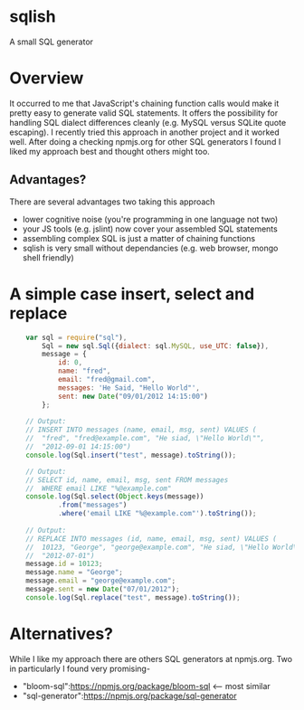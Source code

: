 sqlish
======

A small SQL generator

# Overview

It occurred to me that JavaScript's chaining function calls would
make it pretty easy to generate valid SQL statements. It offers the 
possibility for handling SQL dialect differences cleanly (e.g. MySQL versus 
SQLite quote escaping). I recently tried this approach in another project and 
it worked well.  After doing a checking npmjs.org for other SQL generators I
found I liked my approach best and thought others might too.

## Advantages?

There are several advantages two taking this approach

* lower cognitive noise (you're programming in one language not two)
* your JS tools (e.g. jslint) now cover your assembled SQL statements
* assembling complex SQL is just a matter of chaining functions
* sqlish is very small without dependancies (e.g. web browser, mongo shell friendly)


# A simple case insert, select and replace

```JavaScript
	var sql = require("sql"),
		Sql = new sql.Sql({dialect: sql.MySQL, use_UTC: false}),
		message = {
			id: 0,
			name: "fred",
			email: "fred@gmail.com",
			messages: 'He Said, "Hello World"',
			sent: new Date("09/01/2012 14:15:00")
		};
	
	// Output:
	// INSERT INTO messages (name, email, msg, sent) VALUES (
	//	"fred", "fred@example.com", "He siad, \"Hello World\"", 
	//	"2012-09-01 14:15:00")
	console.log(Sql.insert("test", message).toString());

	// Output:
	// SELECT id, name, email, msg, sent FROM messages 
	//	WHERE email LIKE "%@example.com"
	console.log(Sql.select(Object.keys(message))
			.from("messages")
			.where('email LIKE "%@example.com"').toString());
	
	// Output:
	// REPLACE INTO messages (id, name, email, msg, sent) VALUES (
	//	10123, "George", "george@example.com", "He siad, \"Hello World\"", 
	//	"2012-07-01")
	message.id = 10123;
	message.name = "George";
	message.email = "george@example.com";
	message.sent = new Date("07/01/2012");
	console.log(Sql.replace("test", message).toString());
```

# Alternatives?

While I like my approach there are others SQL generators at npmjs.org. Two 
in particularly I found very promising-

* "bloom-sql":https://npmjs.org/package/bloom-sql <-- most similar
* "sql-generator":https://npmjs.org/package/sql-generator

 
